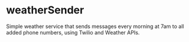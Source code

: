 # weatherSender
Simple weather service that sends messages every morning at 7am to all added phone numbers, using Twilio and Weather APIs.
